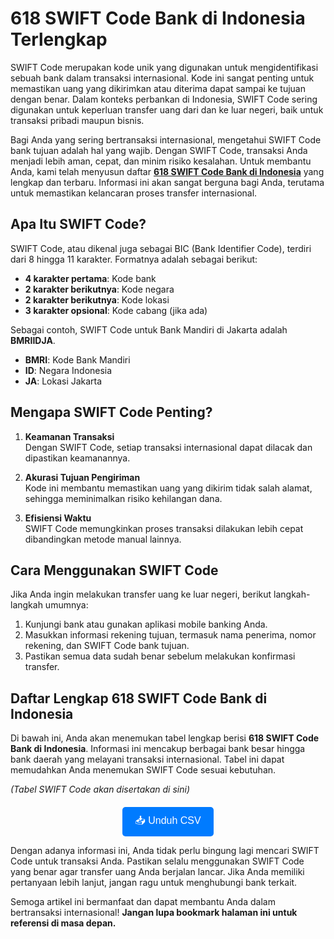# 618 SWIFT Code Bank di Indonesia Terlengkap

SWIFT Code merupakan kode unik yang digunakan untuk mengidentifikasi sebuah bank dalam transaksi internasional. Kode ini sangat penting untuk memastikan uang yang dikirimkan atau diterima dapat sampai ke tujuan dengan benar. Dalam konteks perbankan di Indonesia, SWIFT Code sering digunakan untuk keperluan transfer uang dari dan ke luar negeri, baik untuk transaksi pribadi maupun bisnis.

Bagi Anda yang sering bertransaksi internasional, mengetahui SWIFT Code bank tujuan adalah hal yang wajib. Dengan SWIFT Code, transaksi Anda menjadi lebih aman, cepat, dan minim risiko kesalahan. Untuk membantu Anda, kami telah menyusun daftar [**618 SWIFT Code Bank di Indonesia**](https://www.rxhmadi.com/2024/12/618-swift-code-bank-di-indonesia.html) yang lengkap dan terbaru. Informasi ini akan sangat berguna bagi Anda, terutama untuk memastikan kelancaran proses transfer internasional.

## Apa Itu SWIFT Code?

SWIFT Code, atau dikenal juga sebagai BIC (Bank Identifier Code), terdiri dari 8 hingga 11 karakter. Formatnya adalah sebagai berikut:

- **4 karakter pertama**: Kode bank  
- **2 karakter berikutnya**: Kode negara  
- **2 karakter berikutnya**: Kode lokasi  
- **3 karakter opsional**: Kode cabang (jika ada)

Sebagai contoh, SWIFT Code untuk Bank Mandiri di Jakarta adalah **BMRIIDJA**.  
- **BMRI**: Kode Bank Mandiri  
- **ID**: Negara Indonesia  
- **JA**: Lokasi Jakarta  

## Mengapa SWIFT Code Penting?

1. **Keamanan Transaksi**  
   Dengan SWIFT Code, setiap transaksi internasional dapat dilacak dan dipastikan keamanannya.  

2. **Akurasi Tujuan Pengiriman**  
   Kode ini membantu memastikan uang yang dikirim tidak salah alamat, sehingga meminimalkan risiko kehilangan dana.  

3. **Efisiensi Waktu**  
   SWIFT Code memungkinkan proses transaksi dilakukan lebih cepat dibandingkan metode manual lainnya.  

## Cara Menggunakan SWIFT Code

Jika Anda ingin melakukan transfer uang ke luar negeri, berikut langkah-langkah umumnya:

1. Kunjungi bank atau gunakan aplikasi mobile banking Anda.  
2. Masukkan informasi rekening tujuan, termasuk nama penerima, nomor rekening, dan SWIFT Code bank tujuan.  
3. Pastikan semua data sudah benar sebelum melakukan konfirmasi transfer.  

## Daftar Lengkap 618 SWIFT Code Bank di Indonesia

Di bawah ini, Anda akan menemukan tabel lengkap berisi **618 SWIFT Code Bank di Indonesia**. Informasi ini mencakup berbagai bank besar hingga bank daerah yang melayani transaksi internasional. Tabel ini dapat memudahkan Anda menemukan SWIFT Code sesuai kebutuhan.  

*(Tabel SWIFT Code akan disertakan di sini)*  

<div style="text-align: center; margin-top: 20px;">
  <a href="https://github.com/rxhmadi/SWIFT-Code-Bank-di-Indonesia-Terlengkap/blob/main/swift_codes_indonesia.csv" download>
    <button style="padding: 10px 20px; font-size: 16px; background-color: #007bff; color: white; border: none; border-radius: 5px; cursor: pointer;">
      📥 Unduh CSV
    </button>
  </a>
</div>

Dengan adanya informasi ini, Anda tidak perlu bingung lagi mencari SWIFT Code untuk transaksi Anda. Pastikan selalu menggunakan SWIFT Code yang benar agar transfer uang Anda berjalan lancar. Jika Anda memiliki pertanyaan lebih lanjut, jangan ragu untuk menghubungi bank terkait.  

Semoga artikel ini bermanfaat dan dapat membantu Anda dalam bertransaksi internasional! **Jangan lupa bookmark halaman ini untuk referensi di masa depan.**
